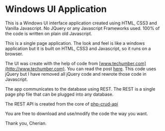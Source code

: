 # Windows UI Application
This is a Windows UI interface application created using HTML, CSS3 and Vanilla Javascript.  No JQuery or any Javascript Frameworks used. 100% of the code is written on plain old Javascript. 

This is a single page application. The look and feel is like a windows application but it is built on HTML, CSS3 and Javascript, so it runs on a browser. 

The UI was create with the help of code from [www.techumber.com](http://www.techumber.com). You can read the post [here](https://www.techumber.com/the-ultimate-windows7-desktop-using-pure-css3-jquery/). This code uses jQuery but I have removed all jQuery code and rewrote those code in Javascript. 

The app communicates to the database using REST. The REST is a single page php file that can be plugged into any database.

The REST API is created from the core of [php-crud-api](https://github.com/mevdschee/php-crud-api/blob/master/extras/core.php)

You are free to download and use/modify the code the way you want.

Thank you,
Cherian. 
